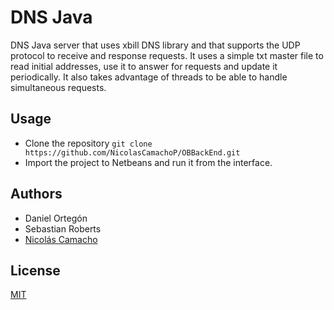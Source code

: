 # DNS Java

DNS Java server that uses xbill DNS library and that supports the UDP protocol to receive and response requests.
It uses a simple txt master file to read initial addresses, use it to answer for requests and update it periodically.
It also takes advantage of threads to be able to handle simultaneous requests.

## Usage

* Clone the repository `git clone https://github.com/NicolasCamachoP/OBBackEnd.git`
* Import the project to Netbeans and run it from the interface.

## Authors

* Daniel Ortegón
* Sebastian Roberts
* [Nicolás Camacho](https://github.com/NicolasCamachoP)

## License 
[MIT](https://github.com/NicolasCamachoP/DNSJavaServer/blob/master/LICENSE)

